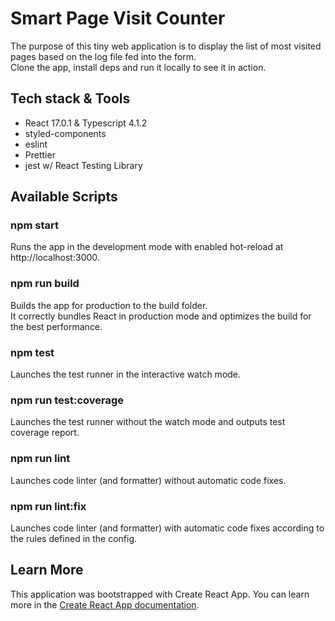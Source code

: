 # Smart Page Visit Counter

The purpose of this tiny web application is to display the list of most visited pages based on the log file fed into the form.<br />
Clone the app, install deps and run it locally to see it in action.

## Tech stack & Tools

- React 17.0.1 & Typescript 4.1.2
- styled-components
- eslint
- Prettier
- jest w/ React Testing Library

## Available Scripts

### npm start

Runs the app in the development mode with enabled hot-reload at http://localhost:3000.

### npm run build

Builds the app for production to the build folder.<br /> It correctly bundles React in production mode and optimizes the build for the best performance.

### npm test

Launches the test runner in the interactive watch mode.

### npm run test:coverage

Launches the test runner without the watch mode and outputs test coverage report.

### npm run lint

Launches code linter (and formatter) without automatic code fixes.

### npm run lint:fix

Launches code linter (and formatter) with automatic code fixes according to the rules defined in the config.

## Learn More

This application was bootstrapped with Create React App. You can learn more in the [Create React App documentation](https://github.com/facebook/create-react-app).
